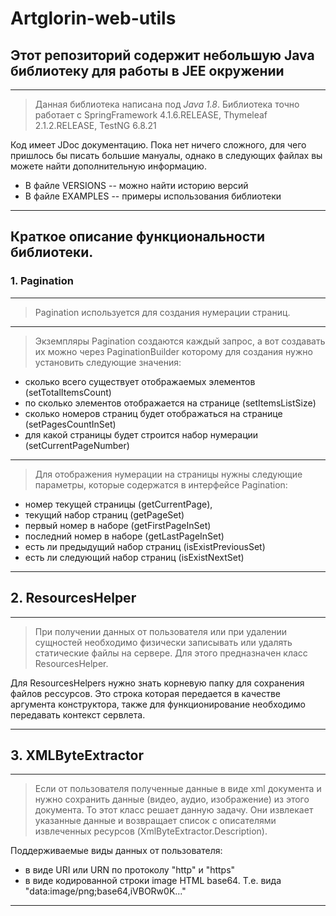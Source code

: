 # Artglorin-web-utils
## Этот репозиторий содержит небольшую Java библиотеку для работы в JEE окружении

---

> Данная библиотека написана под *Java 1.8*.
 Библиотека точно работает с SpringFramework 4.1.6.RELEASE, Thymeleaf 2.1.2.RELEASE,
 TestNG 6.8.21


Код имеет JDoc документацию.
Пока нет ничего сложного, для чего пришлось бы писать большие мануалы, однако в следующих файлах вы можете найти дополнительную информацию.

+ В файле VERSIONS -- можно найти историю версий
+ В файле EXAMPLES -- примеры  использования библиотеки

---

## Краткое описание функциональности библиотеки.

### 1. Pagination

---

> Pagination используется для создания нумерации страниц.

---

> Экземпляры Pagination создаются каждый запрос, а вот создавать их можно через
PaginationBuilder которому для создания нужно установить следующие значения:

+ сколько всего существует отображаемых элементов (setTotalItemsCount)
+ по сколько элементов отображается на странице (setItemsListSize)
+ сколько номеров страниц будет отображаться на странице (setPagesCountInSet)
+ для какой страницы будет строится набор нумерации (setCurrentPageNumber)

---

> Для отображения нумерации на страницы нужны следующие параметры, которые содержатся в интерфейсе Pagination:

+ номер текущей страницы (getCurrentPage),
+ текущий набор страниц (getPageSet)
+ первый номер в наборе (getFirstPageInSet)
+ последний номер в наборе (getLastPageInSet)
+ есть ли предыдущий набор страниц (isExistPreviousSet)
+ есть ли следующий набор страниц (isExistNextSet)

---

## 2. ResourcesHelper

---

> При получении данных от пользователя или при удалении сущностей необходимо физически записывать или удалять статические
файлы на сервере. Для этого предназначен класс ResourcesHelper.

Для ResourcesHelpers нужно знать корневую папку для сохранения файлов рессурсов. Это строка которая передается
 в качестве аргумента конструктора, также для функционирование необходимо передавать контекст сервлета.

---

## 3. XMLByteExtractor

---


> Если от пользователя полученные данные в виде xml документа и нужно сохранить данные (видео, аудио, изображение)
из этого документа. То этот класс решает данную задачу. Они извлекает указанные данные и возвращает список с описателями
извлеченных ресурсов (XmlByteExtractor.Description).

Поддерживаемые виды данных от пользователя:
+ в виде URI или URN по протоколу "http" и "https"
+ в виде кодированной строки image HTML base64. Т.е. вида "data:image/png;base64,iVBORw0K..."

---

